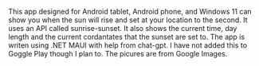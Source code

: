 This app designed for Android tablet, Android phone, and Windows 11 can show you when the sun will rise and set at your location to the second.
It uses an API called sunrise-sunset.
It also shows the current time, day length and the current cordantates that the sunset are set to.
The app is writen using .NET MAUI with help from chat-gpt.
I have not added this to Goggle Play though I plan to. The picures are from Google Images.
